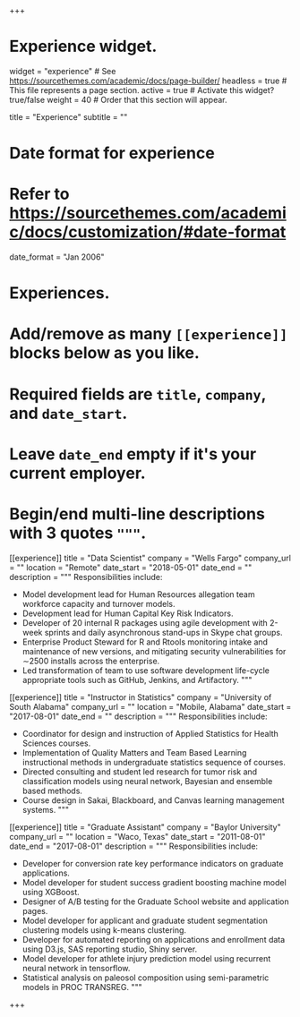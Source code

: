 +++
# Experience widget.
widget = "experience"  # See https://sourcethemes.com/academic/docs/page-builder/
headless = true  # This file represents a page section.
active = true  # Activate this widget? true/false
weight = 40  # Order that this section will appear.

title = "Experience"
subtitle = ""

# Date format for experience
#   Refer to https://sourcethemes.com/academic/docs/customization/#date-format
date_format = "Jan 2006"

# Experiences.
#   Add/remove as many `[[experience]]` blocks below as you like.
#   Required fields are `title`, `company`, and `date_start`.
#   Leave `date_end` empty if it's your current employer.
#   Begin/end multi-line descriptions with 3 quotes `"""`.
[[experience]]
  title = "Data Scientist"
  company = "Wells Fargo"
  company_url = ""
  location = "Remote"
  date_start = "2018-05-01"
  date_end = ""
  description = """
  Responsibilities include:
  
  * Model development lead for Human Resources allegation team workforce capacity and turnover models.
  * Development lead for Human Capital Key Risk Indicators.
  * Developer of 20 internal R packages using agile development with 2-week sprints and daily asynchronous stand-ups in Skype chat groups.
  * Enterprise Product Steward for R and Rtools monitoring intake and maintenance of new versions, and mitigating security vulnerabilities for ∼2500 installs across the enterprise.
  * Led transformation of team to use software development life-cycle appropriate tools such as GitHub, Jenkins, and Artifactory.
  """

[[experience]]
  title = "Instructor in Statistics"
  company = "University of South Alabama"
  company_url = ""
  location = "Mobile, Alabama"
  date_start = "2017-08-01"
  date_end = ""
  description = """
  Responsibilities include:
  
  * Coordinator for design and instruction of Applied Statistics for Health Sciences courses.
  * Implementation of Quality Matters and Team Based Learning instructional methods in undergraduate statistics sequence of courses.
  * Directed consulting and student led research for tumor risk and classification models using neural network, Bayesian and ensemble based methods.
  * Course design in Sakai, Blackboard, and Canvas learning management systems.
  """
  
 
  
  [[experience]]
  title = "Graduate Assistant"
  company = "Baylor University"
  company_url = ""
  location = "Waco, Texas"
  date_start = "2011-08-01"
  date_end = "2017-08-01"
  description = """
  Responsibilities include:
  
  * Developer for conversion rate key performance indicators on graduate applications.
  * Model developer for student success gradient boosting machine model using XGBoost.
  * Designer of A/B testing for the Graduate School website and application pages.
  * Model developer for applicant and graduate student segmentation clustering models using k-means clustering.
  * Developer for automated reporting on applications and enrollment data using D3.js, SAS reporting studio, Shiny server.
  * Model developer for athlete injury prediction model using recurrent neural network in tensorflow.
  * Statistical analysis on paleosol composition using semi-parametric models in PROC TRANSREG.
  """

+++
